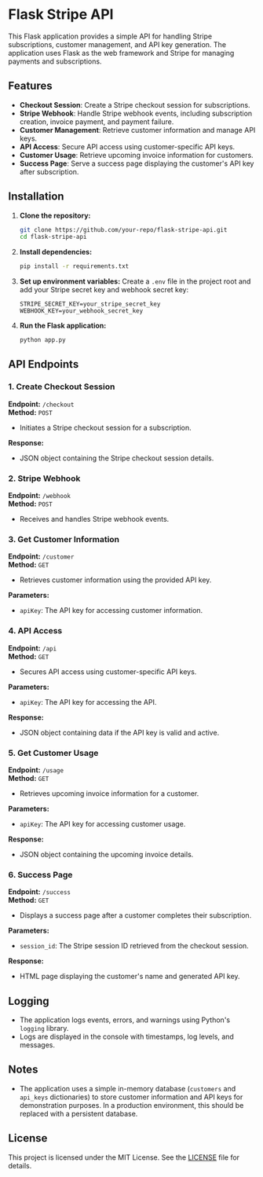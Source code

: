 # Flask Stripe API

This Flask application provides a simple API for handling Stripe subscriptions, customer management, and API key generation. The application uses Flask as the web framework and Stripe for managing payments and subscriptions.

## Features

- **Checkout Session**: Create a Stripe checkout session for subscriptions.
- **Stripe Webhook**: Handle Stripe webhook events, including subscription creation, invoice payment, and payment failure.
- **Customer Management**: Retrieve customer information and manage API keys.
- **API Access**: Secure API access using customer-specific API keys.
- **Customer Usage**: Retrieve upcoming invoice information for customers.
- **Success Page**: Serve a success page displaying the customer's API key after subscription.

## Installation

1. **Clone the repository:**
    ```bash
    git clone https://github.com/your-repo/flask-stripe-api.git
    cd flask-stripe-api
    ```

2. **Install dependencies:**
    ```bash
    pip install -r requirements.txt
    ```

3. **Set up environment variables:**
    Create a `.env` file in the project root and add your Stripe secret key and webhook secret key:
    ```
    STRIPE_SECRET_KEY=your_stripe_secret_key
    WEBHOOK_KEY=your_webhook_secret_key
    ```

4. **Run the Flask application:**
    ```bash
    python app.py
    ```

## API Endpoints

### 1. Create Checkout Session

**Endpoint:** `/checkout`  
**Method:** `POST`

- Initiates a Stripe checkout session for a subscription.

**Response:**
- JSON object containing the Stripe checkout session details.

### 2. Stripe Webhook

**Endpoint:** `/webhook`  
**Method:** `POST`

- Receives and handles Stripe webhook events.

### 3. Get Customer Information

**Endpoint:** `/customer`  
**Method:** `GET`

- Retrieves customer information using the provided API key.

**Parameters:**
- `apiKey`: The API key for accessing customer information.

### 4. API Access

**Endpoint:** `/api`  
**Method:** `GET`

- Secures API access using customer-specific API keys.

**Parameters:**
- `apiKey`: The API key for accessing the API.

**Response:**
- JSON object containing data if the API key is valid and active.

### 5. Get Customer Usage

**Endpoint:** `/usage`  
**Method:** `GET`

- Retrieves upcoming invoice information for a customer.

**Parameters:**
- `apiKey`: The API key for accessing customer usage.

**Response:**
- JSON object containing the upcoming invoice details.

### 6. Success Page

**Endpoint:** `/success`  
**Method:** `GET`

- Displays a success page after a customer completes their subscription.

**Parameters:**
- `session_id`: The Stripe session ID retrieved from the checkout session.

**Response:**
- HTML page displaying the customer's name and generated API key.

## Logging

- The application logs events, errors, and warnings using Python's `logging` library.
- Logs are displayed in the console with timestamps, log levels, and messages.

## Notes

- The application uses a simple in-memory database (`customers` and `api_keys` dictionaries) to store customer information and API keys for demonstration purposes. In a production environment, this should be replaced with a persistent database.

## License

This project is licensed under the MIT License. See the [LICENSE](LICENSE) file for details.
